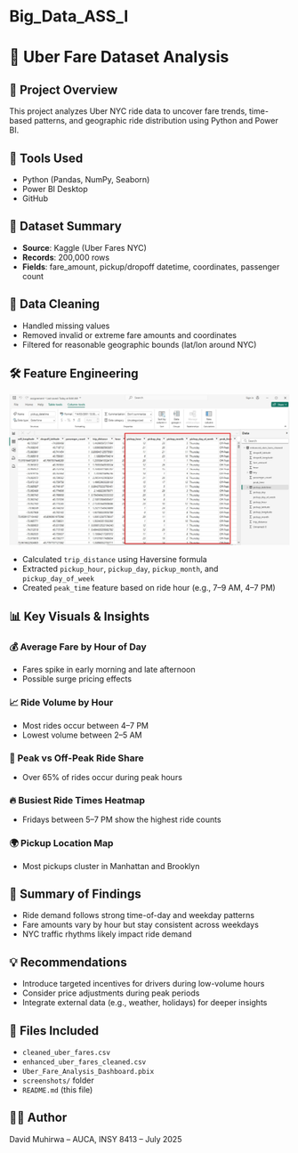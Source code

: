 # Big_Data_ASS_I
# 🚖 Uber Fare Dataset Analysis

## 📌 Project Overview
This project analyzes Uber NYC ride data to uncover fare trends, time-based patterns, and geographic ride distribution using Python and Power BI.

## 🧰 Tools Used
- Python (Pandas, NumPy, Seaborn)
- Power BI Desktop
- GitHub

## 📁 Dataset Summary
- **Source**: Kaggle (Uber Fares NYC)
- **Records**: 200,000 rows
- **Fields**: fare_amount, pickup/dropoff datetime, coordinates, passenger count

## 🧼 Data Cleaning
- Handled missing values
- Removed invalid or extreme fare amounts and coordinates
- Filtered for reasonable geographic bounds (lat/lon around NYC)

## 🛠 Feature Engineering  

![image alt](https://github.com/Daveeeid/Big_Data_ASS_I/blob/main/ass_screanshots/new%20columns.jpg?raw=true
)
- Calculated `trip_distance` using Haversine formula
- Extracted `pickup_hour`, `pickup_day`, `pickup_month`, and `pickup_day_of_week`
- Created `peak_time` feature based on ride hour (e.g., 7–9 AM, 4–7 PM)

## 📊 Key Visuals & Insights

### 💰 Average Fare by Hour of Day
- Fares spike in early morning and late afternoon
- Possible surge pricing effects

### 📈 Ride Volume by Hour
- Most rides occur between 4–7 PM
- Lowest volume between 2–5 AM

### 🔁 Peak vs Off-Peak Ride Share
- Over 65% of rides occur during peak hours

### 🔥 Busiest Ride Times Heatmap
- Fridays between 5–7 PM show the highest ride counts

### 🌍 Pickup Location Map
- Most pickups cluster in Manhattan and Brooklyn

## 🧠 Summary of Findings
- Ride demand follows strong time-of-day and weekday patterns
- Fare amounts vary by hour but stay consistent across weekdays
- NYC traffic rhythms likely impact ride demand

## 💡 Recommendations
- Introduce targeted incentives for drivers during low-volume hours
- Consider price adjustments during peak periods
- Integrate external data (e.g., weather, holidays) for deeper insights

## 📎 Files Included
- `cleaned_uber_fares.csv`
- `enhanced_uber_fares_cleaned.csv`
- `Uber_Fare_Analysis_Dashboard.pbix`
- `screenshots/` folder
- `README.md` (this file)

## 👨‍💻 Author
David Muhirwa – AUCA, INSY 8413 – July 2025
